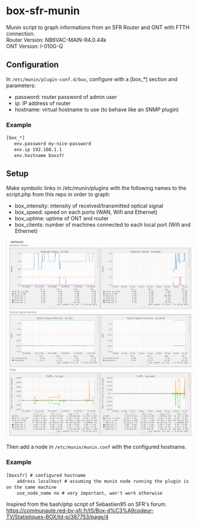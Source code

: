 # box-sfr-munin
Munin script to graph informations from an SFR Router and ONT with FTTH connection.   
Router Version: NB6VAC-MAIN-R4.0.44k  
ONT Version: I-010G-Q

## Configuration
In `/etc/munin/plugin-conf.d/box`, configure with a [box_*] section and parameters:
- password: router password of admin user
- ip: IP address of router
- hostname: virtual hostname to use (to behave like an SNMP plugin)

### Example
```
[box_*]
   env.password my-nice-password
   env.ip 192.168.1.1
   env.hostname boxsfr
```

## Setup
Make symbolic links in /etc/munin/plugins with the following names to the script.php from this repo in order to graph:
- box_intensity: intensity of received/transmitted optical signal
- box_speed: speed on each ports (WAN, Wifi and Ethernet)
- box_uptime: uptime of ONT and router
- box_clients: number of machines connected to each local port (Wifi and Ethernet)

![Screenshot](/screenshot.png)

Then add a node in `/etc/munin/munin.conf` with the configured hostname.

### Example
```
[boxsfr] # configured hostname
    address localhost # assuming the munin node running the plugin is on the same machine
    use_node_name no # very important, won't work otherwise
```

Inspired from the bash/php script of Sebastien95 on SFR's forum.  
https://communaute.red-by-sfr.fr/t5/Box-d%C3%A9codeur-TV/Statistiques-BOX/td-p/387753/page/4

